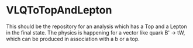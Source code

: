 VLQToTopAndLepton
=================
This should be the repository for an analysis which has a Top and a Lepton in the final state.
The physics is happening for a vector like quark B' -> tW, which can be produced in association with
a b or a top. 

